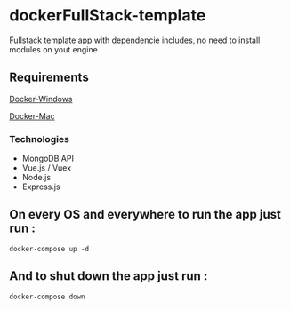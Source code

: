 # dockerFullStack-template

Fullstack template app with dependencie includes, no need to install modules on yout engine

## Requirements
[Docker-Windows](https://docs.docker.com/desktop/install/windows-install/)

[Docker-Mac](https://docs.docker.com/desktop/install/mac-install/)

### Technologies

- MongoDB API
- Vue.js / Vuex
- Node.js
- Express.js

On every OS and everywhere to run the app just run :
---
    docker-compose up -d

And to shut down the app just run : 
---
    docker-compose down